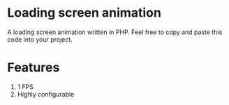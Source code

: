 # Loading screen animation
A loading screen animation written in PHP. Feel free to copy and paste this code into your project.

# Features
1. 1 FPS
2. Highly configurable
